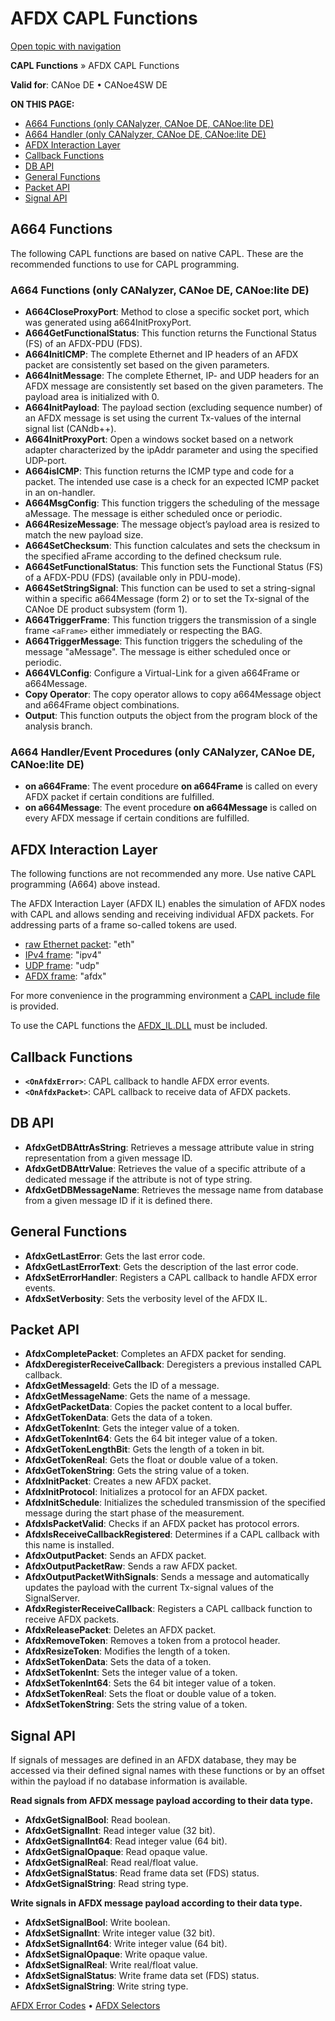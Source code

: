 # AFDX CAPL Functions

[Open topic with navigation](../../../../CANoeDEFamily.htm#Topics/CAPLFunctions/ADFX/CAPLfunctionsAFDXOverview.md)

**CAPL Functions** » AFDX CAPL Functions

**Valid for**: CANoe DE • CANoe4SW DE

**ON THIS PAGE:**

- [A664 Functions (only CANalyzer, CANoe DE, CANoe:lite DE)](#A664)
- [A664 Handler (only CANalyzer, CANoe DE, CANoe:lite DE)](#A664-Handler)
- [AFDX Interaction Layer](#AFDXIL)
- [Callback Functions](#Callback)
- [DB API](#DB_API)
- [General Functions](#GeneralFunctions)
- [Packet API](#PacketAPI)
- [Signal API](#SignalAPI)

## A664 Functions

The following CAPL functions are based on native CAPL. These are the recommended functions to use for CAPL programming.

### A664 Functions (only CANalyzer, CANoe DE, CANoe:lite DE) 

- **A664CloseProxyPort**: Method to close a specific socket port, which was generated using a664InitProxyPort.
- **A664GetFunctionalStatus**: This function returns the Functional Status (FS) of an AFDX-PDU (FDS).
- **A664InitICMP**: The complete Ethernet and IP headers of an AFDX packet are consistently set based on the given parameters.
- **A664InitMessage**: The complete Ethernet, IP- and UDP headers for an AFDX message are consistently set based on the given parameters. The payload area is initialized with 0.
- **A664InitPayload**: The payload section (excluding sequence number) of an AFDX message is set using the current Tx-values of the internal signal list (CANdb++).
- **A664InitProxyPort**: Open a windows socket based on a network adapter characterized by the ipAddr parameter and using the specified UDP-port.
- **A664isICMP**: This function returns the ICMP type and code for a packet. The intended use case is a check for an expected ICMP packet in an on-handler.
- **A664MsgConfig**: This function triggers the scheduling of the message aMessage. The message is either scheduled once or periodic.
- **A664ResizeMessage**: The message object’s payload area is resized to match the new payload size.
- **A664SetChecksum**: This function calculates and sets the checksum in the specified aFrame according to the defined checksum rule.
- **A664SetFunctionalStatus**: This function sets the Functional Status (FS) of a AFDX-PDU (FDS) (available only in PDU-mode).
- **A664SetStringSignal**: This function can be used to set a string-signal within a specific a664Message (form 2) or to set the Tx-signal of the CANoe DE product subsystem (form 1).
- **A664TriggerFrame**: This function triggers the transmission of a single frame `<aFrame>` either immediately or respecting the BAG.
- **A664TriggerMessage**: This function triggers the scheduling of the message "aMessage". The message is either scheduled once or periodic.
- **A664VLConfig**: Configure a Virtual-Link for a given a664Frame or a664Message.
- **Copy Operator**: The copy operator allows to copy a664Message object and a664Frame object combinations.
- **Output**: This function outputs the object from the program block of the analysis branch.

### A664 Handler/Event Procedures (only CANalyzer, CANoe DE, CANoe:lite DE)

- **on a664Frame**: The event procedure **on a664Frame** is called on every AFDX packet if certain conditions are fulfilled.
- **on a664Message**: The event procedure **on a664Message** is called on every AFDX message if certain conditions are fulfilled.

## AFDX Interaction Layer

The following functions are not recommended any more. Use native CAPL programming (A664) above instead.

The AFDX Interaction Layer (AFDX IL) enables the simulation of AFDX nodes with CAPL and allows sending and receiving individual AFDX packets. For addressing parts of a frame so-called tokens are used.

- [raw Ethernet packet](../../CANoeCANalyzer/AFDX/protocols/afdxProtocolEthernet.md): "eth"
- [IPv4 frame](../../CANoeCANalyzer/AFDX/protocols/afdxProtocolIPv4.md): "ipv4"
- [UDP frame](../../CANoeCANalyzer/AFDX/protocols/afdxProtocolUDP.md): "udp"
- [AFDX frame](../../CANoeCANalyzer/AFDX/protocols/afdxProtocolAfdx.md): "afdx"

For more convenience in the programming environment a [CAPL include file](../../Shared/CAPL/IncludeFiles/IncludeFiles.md) is provided.

To use the CAPL functions the [AFDX_IL.DLL](../../CANoeCANalyzer/AFDX/afdxIL/afdxILInclude.md) must be included.

## Callback Functions 

- **`<OnAfdxError>`**: CAPL callback to handle AFDX error events.
- **`<OnAfdxPacket>`**: CAPL callback to receive data of AFDX packets.

## DB API 

- **AfdxGetDBAttrAsString**: Retrieves a message attribute value in string representation from a given message ID.
- **AfdxGetDBAttrValue**: Retrieves the value of a specific attribute of a dedicated message if the attribute is not of type string.
- **AfdxGetDBMessageName**: Retrieves the message name from database from a given message ID if it is defined there.

## General Functions 

- **AfdxGetLastError**: Gets the last error code.
- **AfdxGetLastErrorText**: Gets the description of the last error code.
- **AfdxSetErrorHandler**: Registers a CAPL callback to handle AFDX error events.
- **AfdxSetVerbosity**: Sets the verbosity level of the AFDX IL.

## Packet API 

- **AfdxCompletePacket**: Completes an AFDX packet for sending.
- **AfdxDeregisterReceiveCallback**: Deregisters a previous installed CAPL callback.
- **AfdxGetMessageId**: Gets the ID of a message.
- **AfdxGetMessageName**: Gets the name of a message.
- **AfdxGetPacketData**: Copies the packet content to a local buffer.
- **AfdxGetTokenData**: Gets the data of a token.
- **AfdxGetTokenInt**: Gets the integer value of a token.
- **AfdxGetTokenInt64**: Gets the 64 bit integer value of a token.
- **AfdxGetTokenLengthBit**: Gets the length of a token in bit.
- **AfdxGetTokenReal**: Gets the float or double value of a token.
- **AfdxGetTokenString**: Gets the string value of a token.
- **AfdxInitPacket**: Creates a new AFDX packet.
- **AfdxInitProtocol**: Initializes a protocol for an AFDX packet.
- **AfdxInitSchedule**: Initializes the scheduled transmission of the specified message during the start phase of the measurement.
- **AfdxIsPacketValid**: Checks if an AFDX packet has protocol errors.
- **AfdxIsReceiveCallbackRegistered**: Determines if a CAPL callback with this name is installed.
- **AfdxOutputPacket**: Sends an AFDX packet.
- **AfdxOutputPacketRaw**: Sends a raw AFDX packet.
- **AfdxOutputPacketWithSignals**: Sends a message and automatically updates the payload with the current Tx-signal values of the SignalServer.
- **AfdxRegisterReceiveCallback**: Registers a CAPL callback function to receive AFDX packets.
- **AfdxReleasePacket**: Deletes an AFDX packet.
- **AfdxRemoveToken**: Removes a token from a protocol header.
- **AfdxResizeToken**: Modifies the length of a token.
- **AfdxSetTokenData**: Sets the data of a token.
- **AfdxSetTokenInt**: Sets the integer value of a token.
- **AfdxSetTokenInt64**: Sets the 64 bit integer value of a token.
- **AfdxSetTokenReal**: Sets the float or double value of a token.
- **AfdxSetTokenString**: Sets the string value of a token.

## Signal API 

If signals of messages are defined in an AFDX database, they may be accessed via their defined signal names with these functions or by an offset within the payload if no database information is available.

**Read signals from AFDX message payload according to their data type.**

- **AfdxGetSignalBool**: Read boolean.
- **AfdxGetSignalInt**: Read integer value (32 bit).
- **AfdxGetSignalInt64**: Read integer value (64 bit).
- **AfdxGetSignalOpaque**: Read opaque value.
- **AfdxGetSignalReal**: Read real/float value.
- **AfdxGetSignalStatus**: Read frame data set (FDS) status.
- **AfdxGetSignalString**: Read string type.

**Write signals in AFDX message payload according to their data type.**

- **AfdxSetSignalBool**: Write boolean.
- **AfdxSetSignalInt**: Write integer value (32 bit).
- **AfdxSetSignalInt64**: Write integer value (64 bit).
- **AfdxSetSignalOpaque**: Write opaque value.
- **AfdxSetSignalReal**: Write real/float value.
- **AfdxSetSignalStatus**: Write frame data set (FDS) status.
- **AfdxSetSignalString**: Write string type.

[AFDX Error Codes](CAPLfunctionsAFDXErrorCodes.md) • [AFDX Selectors](CAPLfunctionsAFDXSelectors.md)
